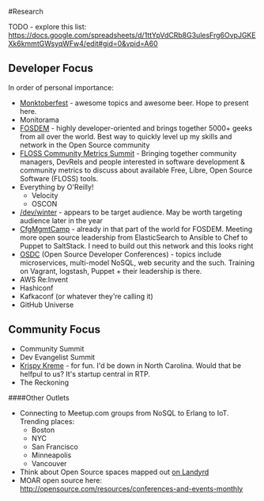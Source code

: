 
#Research

TODO - explore this list:  https://docs.google.com/spreadsheets/d/1ttYpVdCRb8G3ulesFrg6OvpJGKEXk6kmmtGWsyqWFw4/edit#gid=0&vpid=A60

## Developer Focus
In order of personal importance:

* [Monktoberfest](http://monktoberfest.com/faq/) - awesome topics and awesome beer. Hope to present here.
* Monitorama
* [FOSDEM](https://fosdem.org/2015/) - highly developer-oriented and brings together 5000+ geeks from all over the world. Best way to quickly level up my skills and network in the Open Source community
* [FLOSS Community Metrics Summit](http://flosscommunitymetrics.org/) - Bringing together community managers, DevRels and people interested in software development & community metrics to discuss about available Free, Libre, Open Source Software (FLOSS) tools.
* Everything by O'Reilly!
	* Velocity
	* OSCON
* [/dev/winter](http://devcycles.net/2015/winter/) -  appears to be target audience. May be worth targeting audience later in the year
* [CfgMgmtCamp](https://www.eventbrite.com/event/12899912987) - already in that part of the world for FOSDEM. Meeting more open source leadership from ElasticSearch to Ansible to Chef to Puppet to SaltStack. I need to build out this network and this looks right
* [OSDC](http://www.netways.de/osdc/osdc2015/overview/) (Open Source Developer Conferences) - topics include microservices, multi-model NoSQL, web security and the such. Training on Vagrant, logstash, Puppet + their leadership is there.
* AWS Re:Invent
* Hashiconf
* Kafkaconf (or whatever they're calling it)
* GitHub Universe


## Community Focus

* Community Summit
* Dev Evangelist Summit
* [Krispy Kreme](http://www.krispykremechallenge.com/register) - for fun. I'd be down in North Carolina. Would that be helfpul to us? It's startup central in RTP.
* The Reckoning


####Other Outlets

* Connecting to Meetup.com groups from NoSQL to Erlang to IoT. Trending places:
  * Boston
  * NYC
  * San Francisco
  * Minneapolis
  * Vancouver
* Think about Open Source spaces mapped out [on Landyrd](http://lanyrd.com/topics/open-source/)
* MOAR open source here: http://opensource.com/resources/conferences-and-events-monthly
